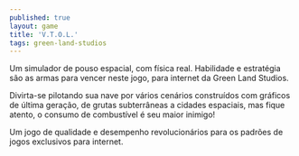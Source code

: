 ```yaml
---
published: true
layout: game
title: 'V.T.O.L.'
tags: green-land-studios
---
```

Um simulador de pouso espacial, com f&iacute;sica real. Habilidade e estrat&eacute;gia s&atilde;o as armas para vencer neste jogo, para internet da Green Land Studios.







Divirta-se pilotando sua nave por v&aacute;rios cen&aacute;rios constru&iacute;dos com gr&aacute;ficos de &uacute;ltima gera&ccedil;&atilde;o, de grutas subterr&acirc;neas a cidades espaciais, mas fique atento, o consumo de combust&iacute;vel &eacute; seu maior inimigo!







Um jogo de qualidade e desempenho revolucion&aacute;rios para os padr&otilde;es de jogos exclusivos para internet.





